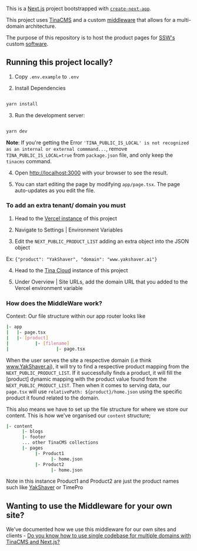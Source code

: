This is a [Next.js](https://nextjs.org) project bootstrapped with [`create-next-app`](https://nextjs.org/docs/app/api-reference/cli/create-next-app).

This project uses [TinaCMS](https://tina.io) and a custom [middleware](https://github.com/SSWConsulting/SSW.Products/blob/main/middleware.ts) that allows for a multi-domain architecture. 

The purpose of this repository is to host the product pages for [SSW's](https://www.ssw.com.au) custom [software](https://www.ssw.com.au/products).

## Running this project locally?

1. Copy `.env.example` to `.env`

2. Install Dependencies 

```bash

yarn install

```

3. Run the development server:

```bash

yarn dev

```

**Note**: If you're getting the Error `'TINA_PUBLIC_IS_LOCAL' is not recognized as an internal or external commmand...`, remove `TINA_PUBLIC_IS_LOCAL=true` from `package.json` file, and only keep the `tinacms` command.

4. Open [http://localhost:3000](http://localhost:3000) with your browser to see the result.

5. You can start editing the page by modifying `app/page.tsx`. The page auto-updates as you edit the file.

### To add an extra tenant/ domain you must

1. Head to the [Vercel instance](https://vercel.com/tinacms/ssw-products/settings/environment-variables) of this project

2. Navigate to Settings | Environment Variables

3. Edit the `NEXT_PUBLIC_PRODUCT_LIST` adding an extra object into the JSON object 

Ex:
    `{"product": "YakShaver", "domain": "www.yakshaver.ai"}`

4. Head to the [Tina Cloud](https://app.tina.io/projects/fe0389d9-41bc-42e5-872d-ef8b293b8d0b/overview) instance of this project 

5. Under Overview | Site URLs, add the domain URL that you added to the Vercel environment variable

### How does the MiddleWare work? 

Context: Our file structure within our app router looks like 

```bash
|- app
|   |- page.tsx
|   |- [product]
|          |- [filename]
|                  |- page.tsx
```

When the user serves the site a respective domain (i.e think www.YakShaver.ai), it will try to find a respective product mapping from the `NEXT_PUBLIC_PRODUCT_LIST`. If it successfully finds a product, it will fill the [product] dynamic mapping with the product value found from the `NEXT_PUBLIC_PRODUCT_LIST`. Then when it comes to serving data, our `page.tsx`
will use `relativePath: ${product}/home.json` using the specific product it found related to the domain. 

This also means we have to set up the file structure for where we store our content. This is how we've organised our `content` structure;

```bash
|- content
      |- blogs
      |- footer
      ... other TinaCMS collections
      |- pages
           |- Product1
                 |- home.json
           |- Product2
                 |- home.json
```

Note in this instance Product1 and Product2 are just the product names such like [YakShaver](www.YakShaver.ai) or TimePro

## Wanting to use the Middleware for your own site? 

We've documented how we use this middleware for our own sites and clients - [Do you know how to use single codebase for multiple domains with TinaCMS and Next.js?](https://www.ssw.com.au/rules/single-codebase-for-multiple-domains-with-tinacm-nextjs/)

